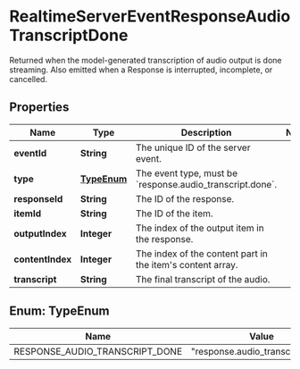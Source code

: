 

# RealtimeServerEventResponseAudioTranscriptDone

Returned when the model-generated transcription of audio output is done streaming. Also emitted when a Response is interrupted, incomplete, or cancelled. 

## Properties

| Name | Type | Description | Notes |
|------------ | ------------- | ------------- | -------------|
|**eventId** | **String** | The unique ID of the server event. |  |
|**type** | [**TypeEnum**](#TypeEnum) | The event type, must be &#x60;response.audio_transcript.done&#x60;. |  |
|**responseId** | **String** | The ID of the response. |  |
|**itemId** | **String** | The ID of the item. |  |
|**outputIndex** | **Integer** | The index of the output item in the response. |  |
|**contentIndex** | **Integer** | The index of the content part in the item&#39;s content array. |  |
|**transcript** | **String** | The final transcript of the audio. |  |



## Enum: TypeEnum

| Name | Value |
|---- | -----|
| RESPONSE_AUDIO_TRANSCRIPT_DONE | &quot;response.audio_transcript.done&quot; |



